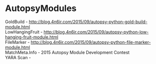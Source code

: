 # AutopsyModules
GoldBuild - http://blog.4n6ir.com/2015/09/autopsy-python-gold-build-module.html <br>
LowHangingFruit - http://blog.4n6ir.com/2015/09/autopsy-python-low-hanging-fruit-module.html <br>
FileMarker - http://blog.4n6ir.com/2015/09/autopsy-python-file-marker-module.html <br>
MatchMeta.Info - 2015 Autopsy Module Development Contest <br>
YARA Scan - 
